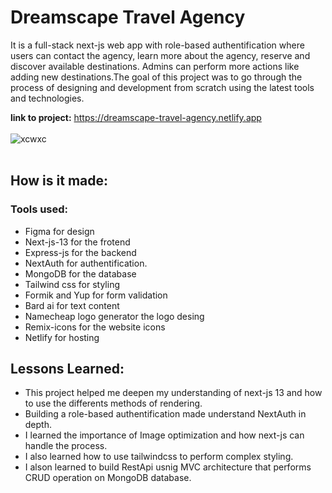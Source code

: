 # Dreamscape Travel Agency
It is a full-stack next-js web app with role-based authentification where users can contact the agency, learn more about the agency, reserve and discover available destinations.
Admins can perform more actions like adding new destinations.The goal of this project was to go through the process of designing and development from scratch using the latest tools and technologies.

**link to project:** https://dreamscape-travel-agency.netlify.app
<br></br>
![xcwxc](https://ik.imagekit.io/fgnrlp6iw/dreamscap.PNG?updatedAt=1692196715060)
<br></br>
## How is it made:
### Tools used:
* Figma for design
* Next-js-13 for the frotend
* Express-js for the backend
* NextAuth for authentification.
* MongoDB for the database
* Tailwind css for styling
* Formik and Yup for form validation
* Bard ai for text content
* Namecheap logo generator the logo desing
* Remix-icons for the website icons
* Netlify for hosting

## Lessons Learned: 
* This project helped me deepen my understanding of next-js 13 and how to use the differents methods of rendering.
* Building a role-based authentification made understand NextAuth in depth.
* I learned the importance of Image optimization and how next-js can handle the process.
* I also learned how to use tailwindcss to perform complex styling.
* I alson learned to build RestApi usnig MVC architecture that performs CRUD operation on MongoDB database.
